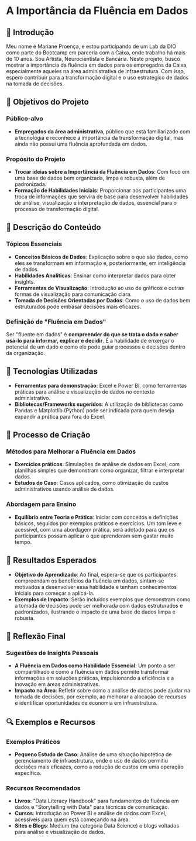 # A Importância da Fluência em Dados

## 🚀 Introdução

Meu nome é Mariane Proença, e estou participando de um Lab da DIO como parte do Bootcamp em parceria com a Caixa, onde trabalho há mais de 10 anos. Sou Artista, Neurocientista e Bancária. Neste projeto, busco mostrar a importância da fluência em dados para os empregados da Caixa, especialmente aqueles na área administrativa de infraestrutura. Com isso, espero contribuir para a transformação digital e o uso estratégico de dados na tomada de decisões.

## 🎯 Objetivos do Projeto

### Público-alvo

- **Empregados da área administrativa**, público que está familiarizado com a tecnologia e reconhece a importância da transformação digital, mas ainda não possui uma fluência aprofundada em dados.

### Propósito do Projeto

- **Trocar ideias sobre a Importância da Fluência em Dados**: Com foco em uma base de dados bem organizada, limpa e robusta, além de padronizada.
- **Formação de Habilidades Iniciais**: Proporcionar aos participantes uma troca de informações que servirá de base para desenvolver habilidades de análise, visualização e interpretação de dados, essencial para o processo de transformação digital.

## 📒 Descrição do Conteúdo

### Tópicos Essenciais

- **Conceitos Básicos de Dados**: Explicação sobre o que são dados, como eles se transformam em informação e, posteriormente, em inteligência de dados.
- **Habilidades Analíticas**: Ensinar como interpretar dados para obter insights.
- **Ferramentas de Visualização**: Introdução ao uso de gráficos e outras formas de visualização para comunicação clara.
- **Tomada de Decisões Orientadas por Dados**: Como o uso de dados bem estruturados pode embasar decisões mais eficazes.

### Definição de "Fluência em Dados"

Ser "fluente em dados" é **compreender do que se trata o dado e saber usá-lo para informar, explicar e decidir**. É a habilidade de enxergar o potencial de um dado e como ele pode guiar processos e decisões dentro da organização.

## 🤖 Tecnologias Utilizadas

- **Ferramentas para demonstração**: Excel e Power BI, como ferramentas práticas para análise e visualização de dados no contexto administrativo.
- **Bibliotecas/Frameworks sugeridos**: A utilização de bibliotecas como Pandas e Matplotlib (Python) pode ser indicada para quem deseja expandir a prática para fora do Excel.

## 🧐 Processo de Criação

### Métodos para Melhorar a Fluência em Dados

- **Exercícios práticos**: Simulações de análise de dados em Excel, com planilhas simples que demonstram como organizar, filtrar e interpretar dados.
- **Estudos de Caso**: Casos aplicados, como otimização de custos administrativos usando análise de dados.

### Abordagem para Ensino

- **Equilíbrio entre Teoria e Prática**: Iniciar com conceitos e definições básicos, seguidos por exemplos práticos e exercícios. Um tom leve e acessível, com uma abordagem prática, será adotado para que os participantes possam aplicar o que aprenderam sem gastar muito tempo.

## 🚀 Resultados Esperados

- **Objetivo do Aprendizado**: Ao final, espera-se que os participantes compreendam os benefícios da fluência em dados, sintam-se motivados a desenvolver essa habilidade e tenham conhecimentos iniciais para começar a aplicá-la.
- **Exemplos de Impacto**: Serão incluídos exemplos que demonstram como a tomada de decisões pode ser melhorada com dados estruturados e padronizados, ilustrando o impacto de uma base de dados limpa e robusta.

## 💭 Reflexão Final

### Sugestões de Insights Pessoais

- **A Fluência em Dados como Habilidade Essencial**: Um ponto a ser compartilhado é como a fluência em dados permite transformar informações em soluções práticas, impulsionando a eficiência e a inovação em áreas administrativas.
- **Impacto na Área**: Refletir sobre como a análise de dados pode ajudar na tomada de decisões, por exemplo, ao melhorar a alocação de recursos e identificar oportunidades de economia em infraestrutura.

## 🔍 Exemplos e Recursos

### Exemplos Práticos

- **Pequeno Estudo de Caso**: Análise de uma situação hipotética de gerenciamento de infraestrutura, onde o uso de dados permitiu decisões mais eficazes, como a redução de custos em uma operação específica.

### Recursos Recomendados

- **Livros**: "Data Literacy Handbook" para fundamentos de fluência em dados e "Storytelling with Data" para técnicas de comunicação.
- **Cursos**: Introdução ao Power BI e análise de dados com Excel, acessíveis para quem está começando na área.
- **Sites e Blogs**: Medium (na categoria Data Science) e blogs voltados para análise e visualização de dados.
